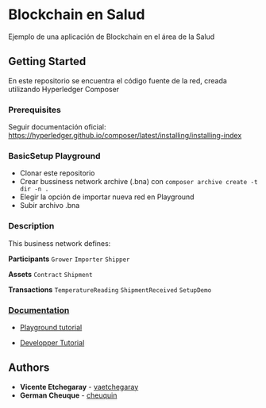# Blockchain en Salud

Ejemplo de una aplicación de Blockchain en el área de la Salud

## Getting Started

En este repositorio se encuentra el código fuente de la red, creada utilizando
Hyperledger Composer

### Prerequisites

Seguir documentación oficial: https://hyperledger.github.io/composer/latest/installing/installing-index

### BasicSetup Playground

- Clonar este repositorio
- Crear bussiness network archive (.bna) con `composer archive create -t dir -n .`
- Elegir la opción de importar nueva red en Playground
- Subir archivo .bna

### Description

This business network defines:

**Participants**
`Grower` `Importer` `Shipper`

**Assets**
`Contract` `Shipment`

**Transactions**
`TemperatureReading` `ShipmentReceived` `SetupDemo`

### [Documentation](https://github.com/vaetchegaray/medical-iot-tracking/tree/master/documentacion)

- [Playground tutorial](https://hyperledger.github.io/composer/latest/tutorials/playground-tutorial)

- [Developper Tutorial](https://hyperledger.github.io/composer/latest/tutorials/developer-tutorial)
## Authors

* **Vicente Etchegaray** - [vaetchegaray](https://github.com/vaetchegaray)
* **German Cheuque** - [cheuquin](https://github.com/cheuquin)
